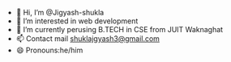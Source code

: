 - 👋 Hi, I’m @Jigyash-shukla
- 👀 I’m interested in web development
- 🌱 I’m currently perusing B.TECH in CSE from JUIT Waknaghat
- 📫 Contact mail shuklajgyash3@gmail.com
- 😄 Pronouns:he/him
  

<!---
Jigyash-shukla/Jigyash-shukla is a ✨ special ✨ repository because its `README.md` (this file) appears on your GitHub profile.
You can click the Preview link to take a look at your changes.
--->

